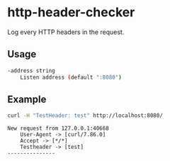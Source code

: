 # http-header-checker

Log every HTTP headers in the request.

## Usage

```bash
-address string
    Listen address (default ":8080")

```
## Example

```bash
curl -H "TestHeader: test" http://localhost:8080/
```
```
New request from 127.0.0.1:40668
	User-Agent -> [curl/7.86.0]
	Accept -> [*/*]
	Testheader -> [test]
---------------
```
